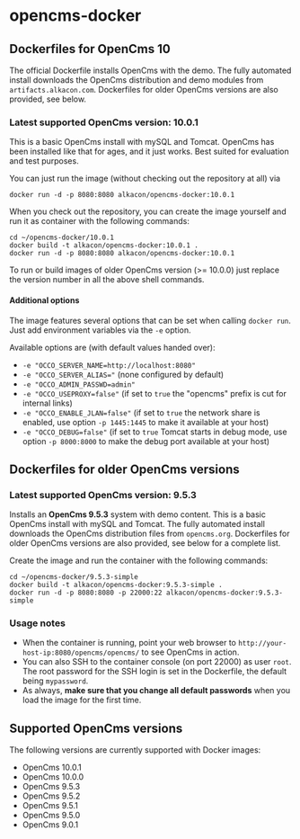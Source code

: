 opencms-docker
==============
## Dockerfiles for OpenCms 10 ##
The official Dockerfile installs OpenCms with the demo.
The fully automated install downloads the OpenCms distribution and demo modules from `artifacts.alkacon.com`.
Dockerfiles for older OpenCms versions are also provided, see below.

### Latest supported OpenCms version: 10.0.1 ###

This is a basic OpenCms install with mySQL and Tomcat. 
OpenCms has been installed like that for ages, and it just works. 
Best suited for evaluation and test purposes.

You can just run the image (without checking out the repository at all) via

```Shell
docker run -d -p 8080:8080 alkacon/opencms-docker:10.0.1
```


When you check out the repository, you can create the image yourself and run it as container with the following commands:

```Shell
cd ~/opencms-docker/10.0.1
docker build -t alkacon/opencms-docker:10.0.1 .
docker run -d -p 8080:8080 alkacon/opencms-docker:10.0.1
```


To run or build images of older OpenCms version (>= 10.0.0) just replace the version number in all the above shell commands.

#### Additional options ####
The image features several options that can be set when calling `docker run`. Just add environment variables via the `-e` option.

Available options are (with default values handed over):

 * `-e "OCCO_SERVER_NAME=http://localhost:8080"`
 * `-e "OCCO_SERVER_ALIAS="` (none configured by default)
 * `-e "OCCO_ADMIN_PASSWD=admin"`
 * `-e "OCCO_USEPROXY=false"` (if set to `true` the "opencms" prefix is cut for internal links)
 * `-e "OCCO_ENABLE_JLAN=false"` (if set to `true` the network share is enabled, use option `-p 1445:1445` to make it available at your host)
 * `-e "OCCO_DEBUG=false"` (if set to `true` Tomcat starts in debug mode, use option `-p 8000:8000` to make the debug port available at your host)

## Dockerfiles for older OpenCms versions ##

### Latest supported OpenCms version: 9.5.3 ###

Installs an **OpenCms 9.5.3** system with demo content. 
This is a basic OpenCms install with mySQL and Tomcat. 
The fully automated install downloads the OpenCms distribution files from `opencms.org`.
Dockerfiles for older OpenCms versions are also provided, see below for a complete list.

Create the image and run the container with the following commands:

```Shell
cd ~/opencms-docker/9.5.3-simple
docker build -t alkacon/opencms-docker:9.5.3-simple .
docker run -d -p 8080:8080 -p 22000:22 alkacon/opencms-docker:9.5.3-simple
```

### Usage notes ###

* When the container is running, point your web browser to `http://your-host-ip:8080/opencms/opencms/` to see OpenCms in action. 
* You can also SSH to the container console (on port 22000) as user `root`.
  The root password for the SSH login is set in the Dockerfile, the default being `mypassword`. 
* As always, **make sure that you change all default passwords** when you load the image for the first time.

## Supported OpenCms versions ##

The following versions are currently supported with Docker images:

* OpenCms 10.0.1
* OpenCms 10.0.0
* OpenCms 9.5.3
* OpenCms 9.5.2
* OpenCms 9.5.1
* OpenCms 9.5.0
* OpenCms 9.0.1

